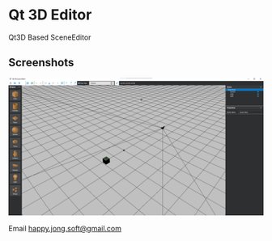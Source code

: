 # Qt 3D Editor

Qt3D Based SceneEditor

## Screenshots

![Screenshot](https://github.com/happyjongsoft/Qt_3D_Editor/blob/master/image.png?raw=true)


Email [happy.jong.soft@gmail.com](mailto:happy.jong.soft@gmail.com)
